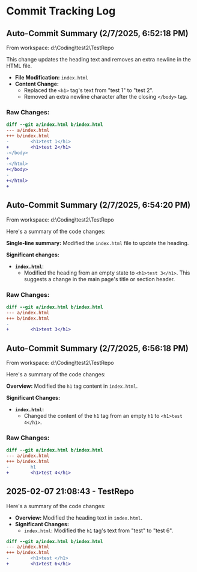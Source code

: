 # Commit Tracking Log


## Auto-Commit Summary (2/7/2025, 6:52:18 PM)
From workspace: d:\Coding\test2\TestRepo

This change updates the heading text and removes an extra newline in the HTML file.

*   **File Modification:** `index.html`
*   **Content Change:**
    *   Replaced the `<h1>` tag's text from "test 1" to "test 2".
    *   Removed an extra newline character after the closing `</body>` tag.


### Raw Changes:
```diff
diff --git a/index.html b/index.html
--- a/index.html
+++ b/index.html
-        <h1>test 1</h1>
+        <h1>test 2</h1>
-</body>
+
-</html>
+</body>
-
+</html>
+

```

## Auto-Commit Summary (2/7/2025, 6:54:20 PM)
From workspace: d:\Coding\test2\TestRepo

Here's a summary of the code changes:

**Single-line summary:** Modified the `index.html` file to update the heading.

**Significant changes:**

*   **`index.html`**:
    *   Modified the heading from an empty state to `<h1>test 3</h1>`. This suggests a change in the main page's title or section header.

### Raw Changes:
```diff
diff --git a/index.html b/index.html
--- a/index.html
+++ b/index.html
-        
+        <h1>test 3</h1>

```

## Auto-Commit Summary (2/7/2025, 6:56:18 PM)
From workspace: d:\Coding\test2\TestRepo

Here's a summary of the code changes:

**Overview:** Modified the `h1` tag content in `index.html`.

**Significant Changes:**

*   **`index.html`:**
    *   Changed the content of the `h1` tag from an empty `h1` to `<h1>test 4</h1>`.


### Raw Changes:
```diff
diff --git a/index.html b/index.html
--- a/index.html
+++ b/index.html
-        h1
+        <h1>test 4</h1>

```
## 2025-02-07 21:08:43 - TestRepo

Here's a summary of the code changes:

*   **Overview:** Modified the heading text in `index.html`.
*   **Significant Changes:**
    *   `index.html`: Modified the `h1` tag's text from "test" to "test 6".


```diff
diff --git a/index.html b/index.html
--- a/index.html
+++ b/index.html
-        <h1>test </h1>
+        <h1>test 6</h1>

```
